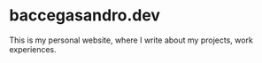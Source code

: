 # baccegasandro.dev

This is my personal website, where I write about my projects, work experiences.

